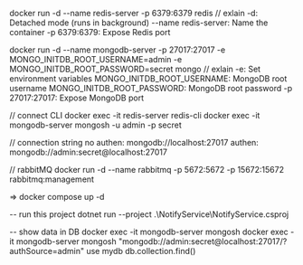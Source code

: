 docker run -d --name redis-server -p 6379:6379 redis
// exlain
-d: Detached mode (runs in background)
--name redis-server: Name the container
-p 6379:6379: Expose Redis port

docker run -d --name mongodb-server -p 27017:27017 -e MONGO_INITDB_ROOT_USERNAME=admin -e MONGO_INITDB_ROOT_PASSWORD=secret mongo
// exlain
-e: Set environment variables
MONGO_INITDB_ROOT_USERNAME: MongoDB root username
MONGO_INITDB_ROOT_PASSWORD: MongoDB root password
-p 27017:27017: Expose MongoDB port

// connect CLI
docker exec -it redis-server redis-cli
docker exec -it mongodb-server mongosh -u admin -p secret

// connection string
no authen: mongodb://localhost:27017
authen: mongodb://admin:secret@localhost:27017

// rabbitMQ
docker run -d --name rabbitmq -p 5672:5672 -p 15672:15672 rabbitmq:management

=> docker compose up -d

-- run this project
dotnet run --project .\NotifyService\NotifyService.csproj

-- show data in DB
docker exec -it mongodb-server mongosh
docker exec -it mongodb-server mongosh "mongodb://admin:secret@localhost:27017/?authSource=admin"
use mydb
db.collection.find()